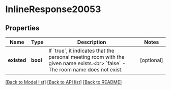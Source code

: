 # InlineResponse20053

## Properties
Name | Type | Description | Notes
------------ | ------------- | ------------- | -------------
**existed** | **bool** | If &#x60;true&#x60;, it indicates that the personal meeting room with the given name exists.&lt;br&gt; &#x60;false&#x60; - The room name does not exist. | [optional] 

[[Back to Model list]](../README.md#documentation-for-models) [[Back to API list]](../README.md#documentation-for-api-endpoints) [[Back to README]](../README.md)


